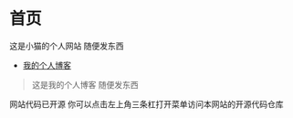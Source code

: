 # 首页
这是小猫的个人网站
随便发东西

- [我的个人博客](https://blog.nry2025.xyz)
> 这是我的个人博客 随便发东西

网站代码已开源 你可以点击左上角三条杠打开菜单访问本网站的开源代码仓库
